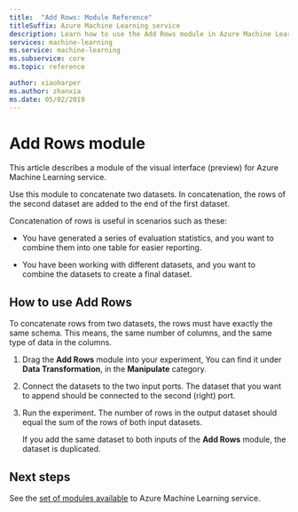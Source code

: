 ```yaml
---
title:  "Add Rows: Module Reference"
titleSuffix: Azure Machine Learning service
description: Learn how to use the Add Rows module in Azure Machine Learning service to concatenate two datasets.
services: machine-learning
ms.service: machine-learning
ms.subservice: core
ms.topic: reference

author: xiaoharper
ms.author: zhanxia
ms.date: 05/02/2019
---
```


# Add Rows module

This article describes a module of the visual interface (preview) for Azure Machine Learning service.

Use this module to concatenate two datasets. In concatenation, the rows of the second dataset are added to the end of the first dataset.  
  
Concatenation of rows is useful in scenarios such as these:  
  
+ You have generated a series of evaluation statistics, and you want to combine them into one table for easier reporting.  
  
+ You have been working with different datasets, and you want to combine the datasets to create a final dataset.  

## How to use Add Rows  

To concatenate rows from two datasets, the rows must have exactly  the same schema. This means, the same number of columns, and the same type of data in the columns.

1.  Drag the **Add Rows** module into your experiment, You can find it under **Data Transformation**,  in the **Manipulate** category.

2. Connect the datasets to the two input ports. The dataset that you want to append should be connected to the second (right) port. 
  
3.  Run the experiment. The number of rows in the output dataset should equal the sum of the rows of both input datasets.

    If you add the same dataset to both inputs of the **Add Rows** module, the dataset is duplicated. 

## Next steps

See the [set of modules available](module-reference.md) to Azure Machine Learning service. 